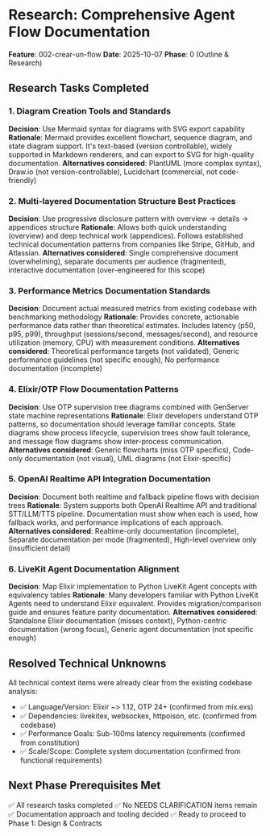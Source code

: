 # Research: Comprehensive Agent Flow Documentation

**Feature**: 002-crear-un-flow
**Date**: 2025-10-07
**Phase**: 0 (Outline & Research)

## Research Tasks Completed

### 1. Diagram Creation Tools and Standards

**Decision**: Use Mermaid syntax for diagrams with SVG export capability
**Rationale**: Mermaid provides excellent flowchart, sequence diagram, and state diagram support. It's text-based (version controllable), widely supported in Markdown renderers, and can export to SVG for high-quality documentation.
**Alternatives considered**: PlantUML (more complex syntax), Draw.io (not version-controllable), Lucidchart (commercial, not code-friendly)

### 2. Multi-layered Documentation Structure Best Practices

**Decision**: Use progressive disclosure pattern with overview → details → appendices structure
**Rationale**: Allows both quick understanding (overview) and deep technical work (appendices). Follows established technical documentation patterns from companies like Stripe, GitHub, and Atlassian.
**Alternatives considered**: Single comprehensive document (overwhelming), separate documents per audience (fragmented), interactive documentation (over-engineered for this scope)

### 3. Performance Metrics Documentation Standards

**Decision**: Document actual measured metrics from existing codebase with benchmarking methodology
**Rationale**: Provides concrete, actionable performance data rather than theoretical estimates. Includes latency (p50, p95, p99), throughput (sessions/second, messages/second), and resource utilization (memory, CPU) with measurement conditions.
**Alternatives considered**: Theoretical performance targets (not validated), Generic performance guidelines (not specific enough), No performance documentation (incomplete)

### 4. Elixir/OTP Flow Documentation Patterns

**Decision**: Use OTP supervision tree diagrams combined with GenServer state machine representations
**Rationale**: Elixir developers understand OTP patterns, so documentation should leverage familiar concepts. State diagrams show process lifecycle, supervision trees show fault tolerance, and message flow diagrams show inter-process communication.
**Alternatives considered**: Generic flowcharts (miss OTP specifics), Code-only documentation (not visual), UML diagrams (not Elixir-specific)

### 5. OpenAI Realtime API Integration Documentation

**Decision**: Document both realtime and fallback pipeline flows with decision trees
**Rationale**: System supports both OpenAI Realtime API and traditional STT/LLM/TTS pipeline. Documentation must show when each is used, how fallback works, and performance implications of each approach.
**Alternatives considered**: Realtime-only documentation (incomplete), Separate documentation per mode (fragmented), High-level overview only (insufficient detail)

### 6. LiveKit Agent Documentation Alignment

**Decision**: Map Elixir implementation to Python LiveKit Agent concepts with equivalency tables
**Rationale**: Many developers familiar with Python LiveKit Agents need to understand Elixir equivalent. Provides migration/comparison guide and ensures feature parity documentation.
**Alternatives considered**: Standalone Elixir documentation (misses context), Python-centric documentation (wrong focus), Generic agent documentation (not specific enough)

## Resolved Technical Unknowns

All technical context items were already clear from the existing codebase analysis:
- ✅ Language/Version: Elixir ~> 1.12, OTP 24+ (confirmed from mix.exs)
- ✅ Dependencies: livekitex, websockex, httpoison, etc. (confirmed from codebase)
- ✅ Performance Goals: Sub-100ms latency requirements (confirmed from constitution)
- ✅ Scale/Scope: Complete system documentation (confirmed from functional requirements)

## Next Phase Prerequisites Met

✅ All research tasks completed
✅ No NEEDS CLARIFICATION items remain
✅ Documentation approach and tooling decided
✅ Ready to proceed to Phase 1: Design & Contracts